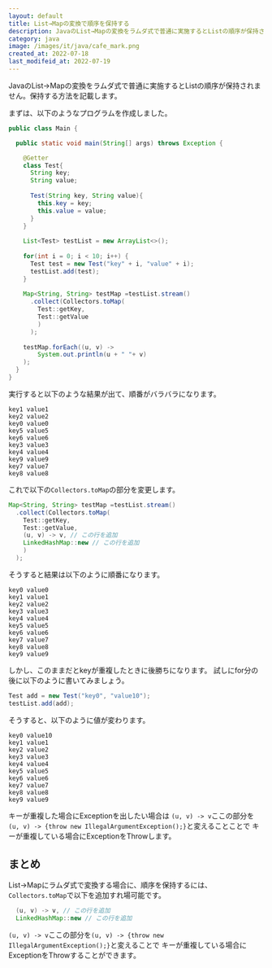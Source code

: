 ```yaml
---
layout: default
title: List→Mapの変換で順序を保持する
description: JavaのList→Mapの変換をラムダ式で普通に実施するとListの順序が保持されません。保持する方法を記載します。
category: java
image: /images/it/java/cafe_mark.png
created_at: 2022-07-18
last_modifeid_at: 2022-07-19
---
```


JavaのList→Mapの変換をラムダ式で普通に実施するとListの順序が保持されません。保持する方法を記載します。

まずは、以下のようなプログラムを作成しました。

```Java
public class Main {

  public static void main(String[] args) throws Exception {

    @Getter
    class Test{
      String key;
      String value;
      
      Test(String key, String value){
        this.key = key;
        this.value = value;
      }
    }
    
    List<Test> testList = new ArrayList<>();
    
    for(int i = 0; i < 10; i++) {
      Test test = new Test("key" + i, "value" + i);
      testList.add(test);
    }
    
    Map<String, String> testMap =testList.stream()
      .collect(Collectors.toMap(
        Test::getKey,
        Test::getValue
        )
      );
    
    testMap.forEach((u, v) -> 
        System.out.println(u + " "+ v)
    );  
  }
}
```

実行すると以下のような結果が出て、順番がバラバラになります。

```
key1 value1
key2 value2
key0 value0
key5 value5
key6 value6
key3 value3
key4 value4
key9 value9
key7 value7
key8 value8

```

これで以下の`Collectors.toMap`の部分を変更します。

```Java
Map<String, String> testMap =testList.stream()
  .collect(Collectors.toMap(
    Test::getKey,
    Test::getValue,
    (u, v) -> v, // この行を追加
    LinkedHashMap::new // この行を追加
    )
  );
```

そうすると結果は以下のように順番になります。

```
key0 value0
key1 value1
key2 value2
key3 value3
key4 value4
key5 value5
key6 value6
key7 value7
key8 value8
key9 value9
```

しかし、このままだとkeyが重複したときに後勝ちになります。
試しにfor分の後に以下のように書いてみましょう。

```Java
Test add = new Test("key0", "value10");
testList.add(add);
```

そうすると、以下のように値が変わります。
```
key0 value10
key1 value1
key2 value2
key3 value3
key4 value4
key5 value5
key6 value6
key7 value7
key8 value8
key9 value9
```

キーが重複した場合にExceptionを出したい場合は
`(u, v) -> v`ここの部分を`(u, v) -> {throw new IllegalArgumentException();}`と変えることことで
キーが重複している場合にExceptionをThrowします。


## まとめ

List→Mapにラムダ式で変換する場合に、順序を保持するには、`Collectors.toMap`で以下を追加すれ場可能です。
```Java
  (u, v) -> v, // この行を追加
  LinkedHashMap::new // この行を追加
```

`(u, v) -> v`ここの部分を`(u, v) -> {throw new IllegalArgumentException();}`と変えることで
キーが重複している場合にExceptionをThrowすることができます。
